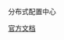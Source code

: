 分布式配置中心

[官方文档](https://disconf.readthedocs.io/zh_CN/latest/config/src/client-config.html#disconf-client)